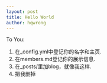 ```yaml
---
layout: post
title: Hello World
author: hqwrong
---
```


To You:

1. 在_config.yml中登记你的名字和主页.
2. 在members.md登记你的展示信息.
3. 在_posts/里加blog，就像我这样.
4. 把我删掉
